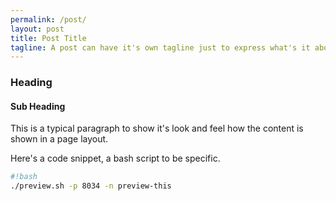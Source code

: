 ```yaml
---
permalink: /post/
layout: post
title: Post Title
tagline: A post can have it's own tagline just to express what's it about
---
```


### Heading

#### Sub Heading

This is a typical paragraph to show it's look and feel how the content is shown in a page layout.

Here's a code snippet, a bash script to be specific.

```bash
#!bash
./preview.sh -p 8034 -n preview-this
```
